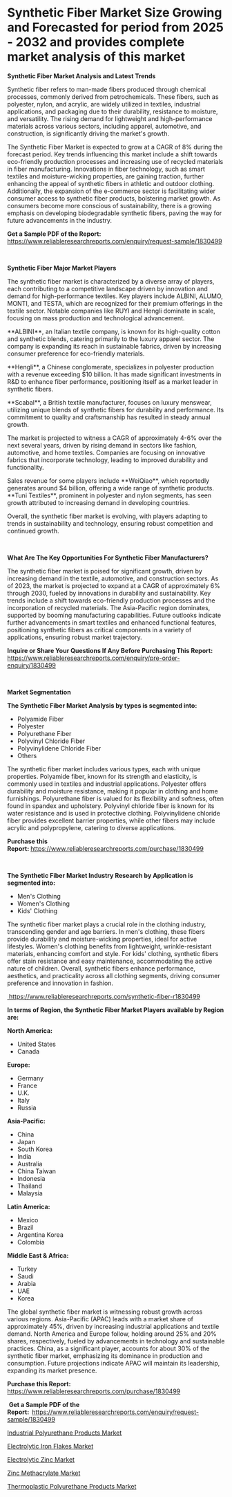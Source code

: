 <p><h1>Synthetic Fiber Market Size Growing and Forecasted for period from 2025 - 2032 and provides complete market analysis of this market</h1></p><p><strong>Synthetic Fiber Market Analysis and Latest Trends</strong></p>
<p><p>Synthetic fiber refers to man-made fibers produced through chemical processes, commonly derived from petrochemicals. These fibers, such as polyester, nylon, and acrylic, are widely utilized in textiles, industrial applications, and packaging due to their durability, resistance to moisture, and versatility. The rising demand for lightweight and high-performance materials across various sectors, including apparel, automotive, and construction, is significantly driving the market's growth.</p><p>The Synthetic Fiber Market is expected to grow at a CAGR of 8% during the forecast period. Key trends influencing this market include a shift towards eco-friendly production processes and increasing use of recycled materials in fiber manufacturing. Innovations in fiber technology, such as smart textiles and moisture-wicking properties, are gaining traction, further enhancing the appeal of synthetic fibers in athletic and outdoor clothing. Additionally, the expansion of the e-commerce sector is facilitating wider consumer access to synthetic fiber products, bolstering market growth. As consumers become more conscious of sustainability, there is a growing emphasis on developing biodegradable synthetic fibers, paving the way for future advancements in the industry.</p></p>
<p><strong>Get a Sample PDF of the Report:&nbsp;</strong> <a href="https://www.reliableresearchreports.com/enquiry/request-sample/1830499?utm_campaign=9&utm_medium=2&utm_source=Github&utm_content=ia&utm_term=01042025&utm_id=synthetic-fiber">https://www.reliableresearchreports.com/enquiry/request-sample/1830499</a></p>
<p>&nbsp;</p>
<p><strong>Synthetic Fiber Major Market Players</strong></p>
<p><p>The synthetic fiber market is characterized by a diverse array of players, each contributing to a competitive landscape driven by innovation and demand for high-performance textiles. Key players include ALBINI, ALUMO, MONTI, and TESTA, which are recognized for their premium offerings in the textile sector. Notable companies like RUYI and Hengli dominate in scale, focusing on mass production and technological advancement.</p><p>**ALBINI**, an Italian textile company, is known for its high-quality cotton and synthetic blends, catering primarily to the luxury apparel sector. The company is expanding its reach in sustainable fabrics, driven by increasing consumer preference for eco-friendly materials. </p><p>**Hengli**, a Chinese conglomerate, specializes in polyester production with a revenue exceeding $10 billion. It has made significant investments in R&D to enhance fiber performance, positioning itself as a market leader in synthetic fibers.</p><p>**Scabal**, a British textile manufacturer, focuses on luxury menswear, utilizing unique blends of synthetic fibers for durability and performance. Its commitment to quality and craftsmanship has resulted in steady annual growth.</p><p>The market is projected to witness a CAGR of approximately 4-6% over the next several years, driven by rising demand in sectors like fashion, automotive, and home textiles. Companies are focusing on innovative fabrics that incorporate technology, leading to improved durability and functionality.</p><p>Sales revenue for some players include **WeiQiao**, which reportedly generates around $4 billion, offering a wide range of synthetic products. **Tuni Textiles**, prominent in polyester and nylon segments, has seen growth attributed to increasing demand in developing countries.</p><p>Overall, the synthetic fiber market is evolving, with players adapting to trends in sustainability and technology, ensuring robust competition and continued growth.</p></p>
<p>&nbsp;</p>
<p><strong>What Are The Key Opportunities For Synthetic Fiber Manufacturers?</strong></p>
<p><p>The synthetic fiber market is poised for significant growth, driven by increasing demand in the textile, automotive, and construction sectors. As of 2023, the market is projected to expand at a CAGR of approximately 6% through 2030, fueled by innovations in durability and sustainability. Key trends include a shift towards eco-friendly production processes and the incorporation of recycled materials. The Asia-Pacific region dominates, supported by booming manufacturing capabilities. Future outlooks indicate further advancements in smart textiles and enhanced functional features, positioning synthetic fibers as critical components in a variety of applications, ensuring robust market trajectory.</p></p>
<p><strong>Inquire or Share Your Questions If Any Before Purchasing This Report:</strong> <a href="https://www.reliableresearchreports.com/enquiry/pre-order-enquiry/1830499?utm_campaign=9&utm_medium=2&utm_source=Github&utm_content=ia&utm_term=01042025&utm_id=synthetic-fiber">https://www.reliableresearchreports.com/enquiry/pre-order-enquiry/1830499</a></p>
<p>&nbsp;</p>
<p><strong>Market Segmentation</strong></p>
<p><strong>The Synthetic Fiber Market Analysis by types is segmented into:</strong></p>
<p><ul><li>Polyamide Fiber</li><li>Polyester</li><li>Polyurethane Fiber</li><li>Polyvinyl Chloride Fiber</li><li>Polyvinylidene Chloride Fiber</li><li>Others</li></ul></p>
<p><p>The synthetic fiber market includes various types, each with unique properties. Polyamide fiber, known for its strength and elasticity, is commonly used in textiles and industrial applications. Polyester offers durability and moisture resistance, making it popular in clothing and home furnishings. Polyurethane fiber is valued for its flexibility and softness, often found in spandex and upholstery. Polyvinyl chloride fiber is known for its water resistance and is used in protective clothing. Polyvinylidene chloride fiber provides excellent barrier properties, while other fibers may include acrylic and polypropylene, catering to diverse applications.</p></p>
<p><strong>Purchase this Report:&nbsp;</strong><a href="https://www.reliableresearchreports.com/purchase/1830499?utm_campaign=9&utm_medium=2&utm_source=Github&utm_content=ia&utm_term=01042025&utm_id=synthetic-fiber">https://www.reliableresearchreports.com/purchase/1830499</a></p>
<p>&nbsp;</p>
<p><strong>The Synthetic Fiber Market Industry Research by Application is segmented into:</strong></p>
<p><ul><li>Men's Clothing</li><li>Women's Clothing</li><li>Kids' Clothing</li></ul></p>
<p><p>The synthetic fiber market plays a crucial role in the clothing industry, transcending gender and age barriers. In men's clothing, these fibers provide durability and moisture-wicking properties, ideal for active lifestyles. Women's clothing benefits from lightweight, wrinkle-resistant materials, enhancing comfort and style. For kids' clothing, synthetic fibers offer stain resistance and easy maintenance, accommodating the active nature of children. Overall, synthetic fibers enhance performance, aesthetics, and practicality across all clothing segments, driving consumer preference and innovation in fashion.</p></p>
<p><a href="https://www.reliableresearchreports.com/synthetic-fiber-r1830499?utm_campaign=9&utm_medium=2&utm_source=Github&utm_content=ia&utm_term=01042025&utm_id=synthetic-fiber">&nbsp;https://www.reliableresearchreports.com/synthetic-fiber-r1830499</a></p>
<p><strong>In terms of Region, the Synthetic Fiber Market Players available by Region are:</strong></p>
<p>
    <p> <strong> North America: </strong>
        <ul>
            <li>United States</li>
            <li>Canada</li>
        </ul>
        </p> 
    <p> <strong> Europe: </strong>
        <ul>
            <li>Germany</li>
            <li>France</li>
            <li>U.K.</li>
            <li>Italy</li>
            <li>Russia</li>
        </ul>
        </p> 
    <p> <strong> Asia-Pacific: </strong>
        <ul>
            <li>China</li>
            <li>Japan</li>
            <li>South Korea</li>
            <li>India</li>
            <li>Australia</li>
            <li>China Taiwan</li>
            <li>Indonesia</li>
            <li>Thailand</li>
            <li>Malaysia</li>
        </ul>
        </p> 
    <p> <strong> Latin America: </strong>
        <ul>
            <li>Mexico</li>
            <li>Brazil</li>
            <li>Argentina Korea</li>
            <li>Colombia</li>
        </ul>
        </p> 
    <p> <strong> Middle East & Africa: </strong>
        <ul>
            <li>Turkey</li>
            <li>Saudi</li>
            <li>Arabia</li>
            <li>UAE</li>
            <li>Korea</li>
        </ul>
    </p>
    </p>
<p><p>The global synthetic fiber market is witnessing robust growth across various regions. Asia-Pacific (APAC) leads with a market share of approximately 45%, driven by increasing industrial applications and textile demand. North America and Europe follow, holding around 25% and 20% shares, respectively, fueled by advancements in technology and sustainable practices. China, as a significant player, accounts for about 30% of the synthetic fiber market, emphasizing its dominance in production and consumption. Future projections indicate APAC will maintain its leadership, expanding its market presence.</p></p>
<p><strong>Purchase this Report: </strong><a href="https://www.reliableresearchreports.com/purchase/1830499?utm_campaign=9&utm_medium=2&utm_source=Github&utm_content=ia&utm_term=01042025&utm_id=synthetic-fiber">https://www.reliableresearchreports.com/purchase/1830499</a></p>
<p>&nbsp;<strong>Get a Sample PDF of the Report:&nbsp;&nbsp;</strong><a href="https://www.reliableresearchreports.com/enquiry/request-sample/1830499?utm_campaign=9&utm_medium=2&utm_source=Github&utm_content=ia&utm_term=01042025&utm_id=synthetic-fiber">https://www.reliableresearchreports.com/enquiry/request-sample/1830499</a></p>
<p><strong></strong></p>
<p><p><a href="https://github.com/pichuaadh0/Market-Research-Report-List-1/blob/main/industrial-polyurethane-products-market.md?utm_campaign=9&utm_medium=2&utm_source=Github&utm_content=ia&utm_term=01042025&utm_id=synthetic-fiber">Industrial Polyurethane Products Market</a></p><p><a href="https://github.com/dovbusmrking/Market-Research-Report-List-1/blob/main/electrolytic-iron-flakes-market.md?utm_campaign=9&utm_medium=2&utm_source=Github&utm_content=ia&utm_term=01042025&utm_id=synthetic-fiber">Electrolytic Iron Flakes Market</a></p><p><a href="https://github.com/azetehhasle/Market-Research-Report-List-1/blob/main/electrolytic-zinc-market.md?utm_campaign=9&utm_medium=2&utm_source=Github&utm_content=ia&utm_term=01042025&utm_id=synthetic-fiber">Electrolytic Zinc Market</a></p><p><a href="https://github.com/lemiranajd/Market-Research-Report-List-1/blob/main/zinc-methacrylate-market.md?utm_campaign=9&utm_medium=2&utm_source=Github&utm_content=ia&utm_term=01042025&utm_id=synthetic-fiber">Zinc Methacrylate Market</a></p><p><a href="https://github.com/ogbadujonito22/Market-Research-Report-List-1/blob/main/thermoplastic-polyurethane-products-market.md?utm_campaign=9&utm_medium=2&utm_source=Github&utm_content=ia&utm_term=01042025&utm_id=synthetic-fiber">Thermoplastic Polyurethane Products Market</a></p></p>